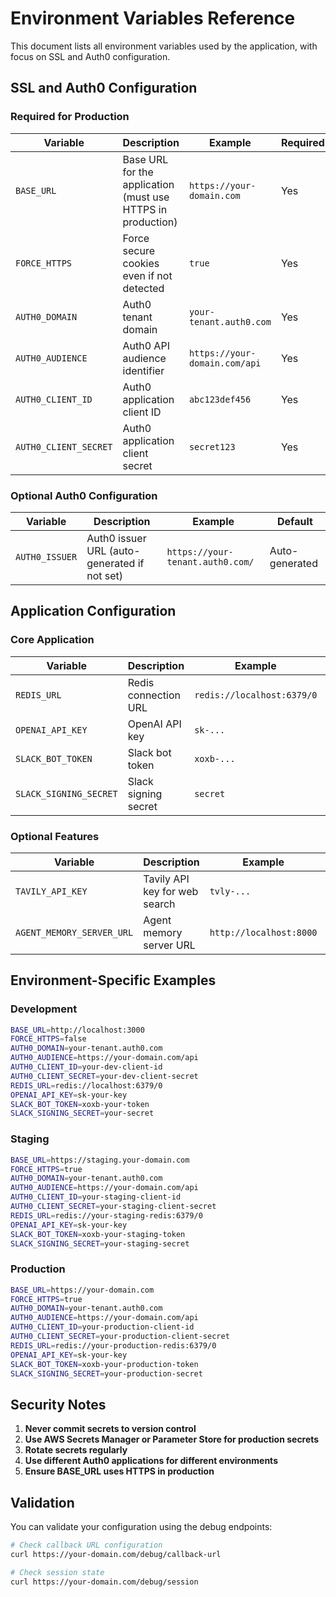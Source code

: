 # Environment Variables Reference

This document lists all environment variables used by the application, with focus on SSL and Auth0 configuration.

## SSL and Auth0 Configuration

### Required for Production

| Variable | Description | Example | Required |
|----------|-------------|---------|----------|
| `BASE_URL` | Base URL for the application (must use HTTPS in production) | `https://your-domain.com` | Yes |
| `FORCE_HTTPS` | Force secure cookies even if not detected | `true` | Yes |
| `AUTH0_DOMAIN` | Auth0 tenant domain | `your-tenant.auth0.com` | Yes |
| `AUTH0_AUDIENCE` | Auth0 API audience identifier | `https://your-domain.com/api` | Yes |
| `AUTH0_CLIENT_ID` | Auth0 application client ID | `abc123def456` | Yes |
| `AUTH0_CLIENT_SECRET` | Auth0 application client secret | `secret123` | Yes |

### Optional Auth0 Configuration

| Variable | Description | Example | Default |
|----------|-------------|---------|---------|
| `AUTH0_ISSUER` | Auth0 issuer URL (auto-generated if not set) | `https://your-tenant.auth0.com/` | Auto-generated |

## Application Configuration

### Core Application

| Variable | Description | Example | Required |
|----------|-------------|---------|----------|
| `REDIS_URL` | Redis connection URL | `redis://localhost:6379/0` | Yes |
| `OPENAI_API_KEY` | OpenAI API key | `sk-...` | Yes |
| `SLACK_BOT_TOKEN` | Slack bot token | `xoxb-...` | Yes |
| `SLACK_SIGNING_SECRET` | Slack signing secret | `secret` | Yes |

### Optional Features

| Variable | Description | Example | Required |
|----------|-------------|---------|----------|
| `TAVILY_API_KEY` | Tavily API key for web search | `tvly-...` | No |
| `AGENT_MEMORY_SERVER_URL` | Agent memory server URL | `http://localhost:8000` | No |


## Environment-Specific Examples

### Development
```bash
BASE_URL=http://localhost:3000
FORCE_HTTPS=false
AUTH0_DOMAIN=your-tenant.auth0.com
AUTH0_AUDIENCE=https://your-domain.com/api
AUTH0_CLIENT_ID=your-dev-client-id
AUTH0_CLIENT_SECRET=your-dev-client-secret
REDIS_URL=redis://localhost:6379/0
OPENAI_API_KEY=sk-your-key
SLACK_BOT_TOKEN=xoxb-your-token
SLACK_SIGNING_SECRET=your-secret
```

### Staging
```bash
BASE_URL=https://staging.your-domain.com
FORCE_HTTPS=true
AUTH0_DOMAIN=your-tenant.auth0.com
AUTH0_AUDIENCE=https://your-domain.com/api
AUTH0_CLIENT_ID=your-staging-client-id
AUTH0_CLIENT_SECRET=your-staging-client-secret
REDIS_URL=redis://your-staging-redis:6379/0
OPENAI_API_KEY=sk-your-key
SLACK_BOT_TOKEN=xoxb-your-staging-token
SLACK_SIGNING_SECRET=your-staging-secret
```

### Production
```bash
BASE_URL=https://your-domain.com
FORCE_HTTPS=true
AUTH0_DOMAIN=your-tenant.auth0.com
AUTH0_AUDIENCE=https://your-domain.com/api
AUTH0_CLIENT_ID=your-production-client-id
AUTH0_CLIENT_SECRET=your-production-client-secret
REDIS_URL=redis://your-production-redis:6379/0
OPENAI_API_KEY=sk-your-key
SLACK_BOT_TOKEN=xoxb-your-production-token
SLACK_SIGNING_SECRET=your-production-secret
```

## Security Notes

1. **Never commit secrets to version control**
2. **Use AWS Secrets Manager or Parameter Store for production secrets**
3. **Rotate secrets regularly**
4. **Use different Auth0 applications for different environments**
5. **Ensure BASE_URL uses HTTPS in production**

## Validation

You can validate your configuration using the debug endpoints:

```bash
# Check callback URL configuration
curl https://your-domain.com/debug/callback-url

# Check session state
curl https://your-domain.com/debug/session
```
